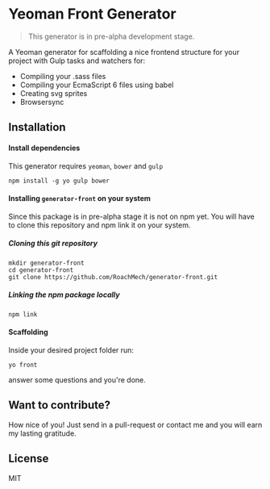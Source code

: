 # Yeoman Front Generator

> This generator is in pre-alpha development stage.

A Yeoman generator for scaffolding a nice frontend structure for your project with Gulp tasks and watchers for:

* Compiling your .sass files
* Compiling your EcmaScript 6 files using babel
* Creating svg sprites
* Browsersync


## Installation

#### Install dependencies 
This generator requires `yeoman`, `bower` and `gulp`

```
npm install -g yo gulp bower
```

#### Installing `generator-front` on your system

Since this package is in pre-alpha stage it is not on npm yet. You will have to clone this repository and npm link it on your system.

##### Cloning this git repository
```
mkdir generator-front
cd generator-front
git clone https://github.com/RoachMech/generator-front.git
```

##### Linking the npm package locally
```
npm link
```

#### Scaffolding
Inside your desired project folder run:

```
yo front
```

answer some questions and you're done.



## Want to contribute?

How nice of you! Just send in a pull-request or contact me and you will earn my lasting gratitude.



## License

MIT
